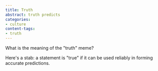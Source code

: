 ```yaml
---
title: Truth
abstract: truth predicts
categories:
- culture
content-tags:
- truth
---
```


What is the meaning of the "truth" meme?

Here's a stab: a statement is "true" if it can be used reliably in forming accurate predictions.
